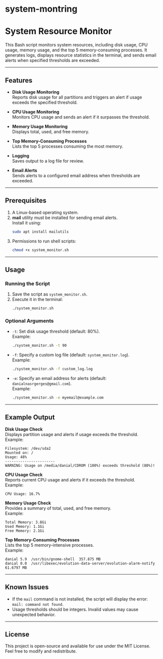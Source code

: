# system-montring


# System Resource Monitor

This Bash script monitors system resources, including disk usage, CPU usage, memory usage, and the top 5 memory-consuming processes. It generates logs, displays resource statistics in the terminal, and sends email alerts when specified thresholds are exceeded.

---

## Features

- **Disk Usage Monitoring**  
  Reports disk usage for all partitions and triggers an alert if usage exceeds the specified threshold.

- **CPU Usage Monitoring**  
  Monitors CPU usage and sends an alert if it surpasses the threshold.

- **Memory Usage Monitoring**  
  Displays total, used, and free memory.

- **Top Memory-Consuming Processes**  
  Lists the top 5 processes consuming the most memory.

- **Logging**  
  Saves output to a log file for review.

- **Email Alerts**  
  Sends alerts to a configured email address when thresholds are exceeded.

---

## Prerequisites

1. A Linux-based operating system.
2. **mail** utility must be installed for sending email alerts.  
   Install it using:
   ```bash
   sudo apt install mailutils
   ```
3. Permissions to run shell scripts:
   ```bash
   chmod +x system_monitor.sh
   ```

---

## Usage

### Running the Script
1. Save the script as `system_monitor.sh`.
2. Execute it in the terminal:
   ```bash
   ./system_monitor.sh
   ```

### Optional Arguments
- `-t`: Set disk usage threshold (default: 80%).  
   Example:  
   ```bash
   ./system_monitor.sh -t 90
   ```

- `-f`: Specify a custom log file (default: `system_monitor.log`).  
   Example:  
   ```bash
   ./system_monitor.sh -f custom_log.log
   ```

- `-e`: Specify an email address for alerts (default: `danialnasrgerges@gmail.com`).  
   Example:  
   ```bash
   ./system_monitor.sh -e myemail@example.com
   ```

---

## Example Output

**Disk Usage Check**  
Displays partition usage and alerts if usage exceeds the threshold.  
Example:  
```
Filesystem: /dev/sda2  
Mounted on: /  
Usage: 48%  
-----------------------
WARNING: Usage on /media/danial/CDROM (100%) exceeds threshold (80%)!
```

**CPU Usage Check**  
Reports current CPU usage and alerts if it exceeds the threshold.  
Example:  
```
CPU Usage: 16.7%
```

**Memory Usage Check**  
Provides a summary of total, used, and free memory.  
Example:  
```
Total Memory: 3.8Gi  
Used Memory: 1.1Gi  
Free Memory: 2.1Gi  
```

**Top Memory-Consuming Processes**  
Lists the top 5 memory-intensive processes.  
Example:  
```
danial 5.9  /usr/bin/gnome-shell  357.875 MB
danial 0.0  /usr/libexec/evolution-data-server/evolution-alarm-notify 61.6797 MB
```

---

## Known Issues

- If the `mail` command is not installed, the script will display the error: `mail: command not found`.
- Usage thresholds should be integers. Invalid values may cause unexpected behavior.

---

## License

This project is open-source and available for use under the MIT License. Feel free to modify and redistribute.
